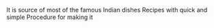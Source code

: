 It is source of most of the famous Indian dishes Recipes with quick and simple Procedure for making it